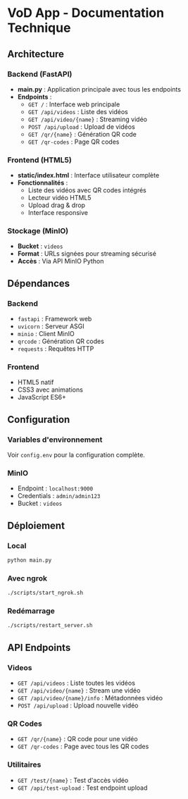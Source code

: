 # VoD App - Documentation Technique

## Architecture

### Backend (FastAPI)
- **main.py** : Application principale avec tous les endpoints
- **Endpoints** :
  - `GET /` : Interface web principale
  - `GET /api/videos` : Liste des vidéos
  - `GET /api/video/{name}` : Streaming vidéo
  - `POST /api/upload` : Upload de vidéos
  - `GET /qr/{name}` : Génération QR code
  - `GET /qr-codes` : Page QR codes

### Frontend (HTML5)
- **static/index.html** : Interface utilisateur complète
- **Fonctionnalités** :
  - Liste des vidéos avec QR codes intégrés
  - Lecteur vidéo HTML5
  - Upload drag & drop
  - Interface responsive

### Stockage (MinIO)
- **Bucket** : `videos`
- **Format** : URLs signées pour streaming sécurisé
- **Accès** : Via API MinIO Python

## Dépendances

### Backend
- `fastapi` : Framework web
- `uvicorn` : Serveur ASGI
- `minio` : Client MinIO
- `qrcode` : Génération QR codes
- `requests` : Requêtes HTTP

### Frontend
- HTML5 natif
- CSS3 avec animations
- JavaScript ES6+

## Configuration

### Variables d'environnement
Voir `config.env` pour la configuration complète.

### MinIO
- Endpoint : `localhost:9000`
- Credentials : `admin/admin123`
- Bucket : `videos`

## Déploiement

### Local
```bash
python main.py
```

### Avec ngrok
```bash
./scripts/start_ngrok.sh
```

### Redémarrage
```bash
./scripts/restart_server.sh
```

## API Endpoints

### Videos
- `GET /api/videos` : Liste toutes les vidéos
- `GET /api/video/{name}` : Stream une vidéo
- `GET /api/video/{name}/info` : Métadonnées vidéo
- `POST /api/upload` : Upload nouvelle vidéo

### QR Codes
- `GET /qr/{name}` : QR code pour une vidéo
- `GET /qr-codes` : Page avec tous les QR codes

### Utilitaires
- `GET /test/{name}` : Test d'accès vidéo
- `GET /api/test-upload` : Test endpoint upload
